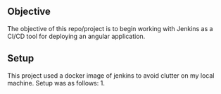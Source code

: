 ## Objective

The objective of this repo/project is to begin working with Jenkins as a CI/CD tool for deploying an angular application.  

## Setup
This project used a docker image of jenkins to avoid clutter on my local machine.  Setup was as follows:
  1.  
